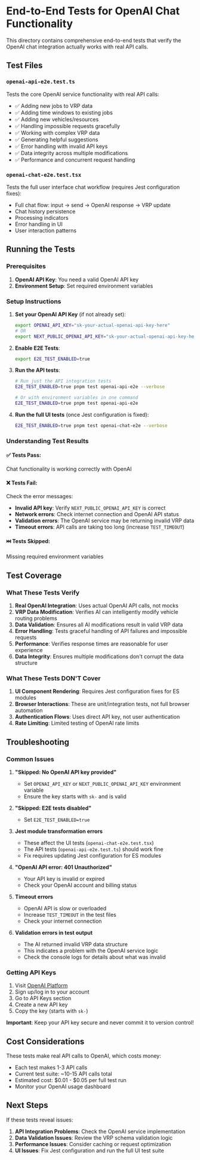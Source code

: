 # End-to-End Tests for OpenAI Chat Functionality

This directory contains comprehensive end-to-end tests that verify the OpenAI chat integration actually works with real API calls.

## Test Files

### `openai-api-e2e.test.ts`
Tests the core OpenAI service functionality with real API calls:
- ✅ Adding new jobs to VRP data
- ✅ Adding time windows to existing jobs  
- ✅ Adding new vehicles/resources
- ✅ Handling impossible requests gracefully
- ✅ Working with complex VRP data
- ✅ Generating helpful suggestions
- ✅ Error handling with invalid API keys
- ✅ Data integrity across multiple modifications
- ✅ Performance and concurrent request handling

### `openai-chat-e2e.test.tsx` 
Tests the full user interface chat workflow (requires Jest configuration fixes):
- Full chat flow: input → send → OpenAI response → VRP update
- Chat history persistence
- Processing indicators
- Error handling in UI
- User interaction patterns

## Running the Tests

### Prerequisites
1. **OpenAI API Key**: You need a valid OpenAI API key
2. **Environment Setup**: Set required environment variables

### Setup Instructions

1. **Set your OpenAI API Key** (if not already set):
   ```bash
   export OPENAI_API_KEY="sk-your-actual-openai-api-key-here"
   # OR
   export NEXT_PUBLIC_OPENAI_API_KEY="sk-your-actual-openai-api-key-here"
   ```

2. **Enable E2E Tests**:
   ```bash
   export E2E_TEST_ENABLED=true
   ```

3. **Run the API tests**:
   ```bash
   # Run just the API integration tests
   E2E_TEST_ENABLED=true pnpm test openai-api-e2e --verbose
   
   # Or with environment variables in one command
   E2E_TEST_ENABLED=true pnpm test openai-api-e2e
   ```

4. **Run the full UI tests** (once Jest configuration is fixed):
   ```bash
   E2E_TEST_ENABLED=true pnpm test openai-chat-e2e --verbose
   ```

### Understanding Test Results

#### ✅ **Tests Pass**: 
Chat functionality is working correctly with OpenAI

#### ❌ **Tests Fail**: 
Check the error messages:
- **Invalid API key**: Verify `NEXT_PUBLIC_OPENAI_API_KEY` is correct
- **Network errors**: Check internet connection and OpenAI API status
- **Validation errors**: The OpenAI service may be returning invalid VRP data
- **Timeout errors**: API calls are taking too long (increase `TEST_TIMEOUT`)

#### ⏭️ **Tests Skipped**:
Missing required environment variables

## Test Coverage

### What These Tests Verify

1. **Real OpenAI Integration**: Uses actual OpenAI API calls, not mocks
2. **VRP Data Modification**: Verifies AI can intelligently modify vehicle routing problems
3. **Data Validation**: Ensures all AI modifications result in valid VRP data
4. **Error Handling**: Tests graceful handling of API failures and impossible requests
5. **Performance**: Verifies response times are reasonable for user experience
6. **Data Integrity**: Ensures multiple modifications don't corrupt the data structure

### What These Tests DON'T Cover

1. **UI Component Rendering**: Requires Jest configuration fixes for ES modules
2. **Browser Interactions**: These are unit/integration tests, not full browser automation
3. **Authentication Flows**: Uses direct API key, not user authentication
4. **Rate Limiting**: Limited testing of OpenAI rate limits

## Troubleshooting

### Common Issues

1. **"Skipped: No OpenAI API key provided"**
   - Set `OPENAI_API_KEY` or `NEXT_PUBLIC_OPENAI_API_KEY` environment variable
   - Ensure the key starts with `sk-` and is valid

2. **"Skipped: E2E tests disabled"**
   - Set `E2E_TEST_ENABLED=true`

3. **Jest module transformation errors**
   - These affect the UI tests (`openai-chat-e2e.test.tsx`)
   - The API tests (`openai-api-e2e.test.ts`) should work fine
   - Fix requires updating Jest configuration for ES modules

4. **"OpenAI API error: 401 Unauthorized"**
   - Your API key is invalid or expired
   - Check your OpenAI account and billing status

5. **Timeout errors**
   - OpenAI API is slow or overloaded
   - Increase `TEST_TIMEOUT` in the test files
   - Check your internet connection

6. **Validation errors in test output**
   - The AI returned invalid VRP data structure
   - This indicates a problem with the OpenAI service logic
   - Check the console logs for details about what was invalid

### Getting API Keys

1. Visit [OpenAI Platform](https://platform.openai.com/)
2. Sign up/log in to your account
3. Go to API Keys section
4. Create a new API key
5. Copy the key (starts with `sk-`)

**Important**: Keep your API key secure and never commit it to version control!

## Cost Considerations

These tests make real API calls to OpenAI, which costs money:
- Each test makes 1-3 API calls
- Current test suite: ~10-15 API calls total
- Estimated cost: $0.01 - $0.05 per full test run
- Monitor your OpenAI usage dashboard

## Next Steps

If these tests reveal issues:

1. **API Integration Problems**: Check the OpenAI service implementation
2. **Data Validation Issues**: Review the VRP schema validation logic  
3. **Performance Issues**: Consider caching or request optimization
4. **UI Issues**: Fix Jest configuration and run the full UI test suite
